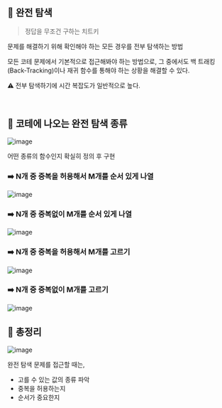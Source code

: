 ## 🔷 완전 탐색
> 정답을 무조건 구하는 치트키

문제를 해결하기 위해 확인해야 하는 모든 경우를 전부 탐색하는 방법

모든 코테 문제에서 기본적으로 접근해봐야 하는 방법으로, 
그 중에서도 백 트래킹(Back-Tracking)이나 재귀 함수를 통해야 하는 상황을 해결할 수 있다.

⚠️ 전부 탐색하기에 시간 복잡도가 일반적으로 높다.

<br>

## 🔷 코테에 나오는 완전 탐색 종류
![image](https://github.com/user-attachments/assets/91f2aa29-fa84-48a2-82bc-791be448597a)

어떤 종류의 함수인지 확실히 정의 후 구현

### ➡️ N개 중 중복을 허용해서 M개를 순서 있게 나열
![image](https://github.com/user-attachments/assets/afd0c011-fba6-455b-9fc1-61f06c0dd366)

### ➡️ N개 중 중복없이 M개를 순서 있게 나열
![image](https://github.com/user-attachments/assets/e6508bc2-a871-4f9b-aacd-65b9899dee33)

### ➡️ N개 중 중복을 허용해서 M개를 고르기
![image](https://github.com/user-attachments/assets/609f4bbb-c2f6-4125-8142-d3f2e8222e23)

### ➡️ N개 중 중복없이 M개를 고르기
![image](https://github.com/user-attachments/assets/ccd871bc-da4f-4d0a-9013-60fdbe1daab4)

## 🔷 총정리
![image](https://github.com/user-attachments/assets/33dd8f71-916e-47c7-8dc3-e2e88f570787)

완전 탐색 문제를 접근할 때는,

- 고를 수 있는 값의 종류 파악
- 중복을 허용하는지
- 순서가 중요한지
